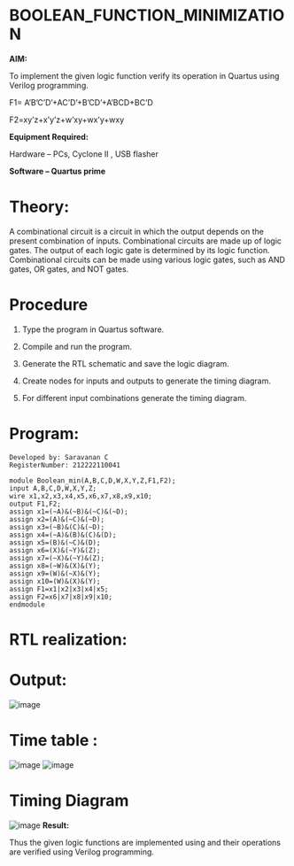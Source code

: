 # BOOLEAN_FUNCTION_MINIMIZATION

**AIM:**

To implement the given logic function verify its operation in Quartus using Verilog programming.

F1= A’B’C’D’+AC’D’+B’CD’+A’BCD+BC’D 

F2=xy’z+x’y’z+w’xy+wx’y+wxy

**Equipment Required:**

Hardware – PCs, Cyclone II , USB flasher

**Software – Quartus prime**

# Theory:
 A combinational circuit is a circuit in which the output depends on the present combination of inputs. Combinational circuits are made up of logic gates. The output of each logic gate is determined by its logic function. Combinational circuits can be made using various logic gates, such as AND gates, OR gates, and NOT gates.


# Procedure

1.	Type the program in Quartus software.

2.	Compile and run the program.

3.	Generate the RTL schematic and save the logic diagram.

4.	Create nodes for inputs and outputs to generate the timing diagram.

5.	For different input combinations generate the timing diagram.


# Program:
```
Developed by: Saravanan C
RegisterNumber: 212222110041

module Boolean_min(A,B,C,D,W,X,Y,Z,F1,F2);
input A,B,C,D,W,X,Y,Z;
wire x1,x2,x3,x4,x5,x6,x7,x8,x9,x10;
output F1,F2;
assign x1=(~A)&(~B)&(~C)&(~D);
assign x2=(A)&(~C)&(~D);
assign x3=(~B)&(C)&(~D);
assign x4=(~A)&(B)&(C)&(D);
assign x5=(B)&(~C)&(D);
assign x6=(X)&(~Y)&(Z);
assign x7=(~X)&(~Y)&(Z);
assign x8=(~W)&(X)&(Y);
assign x9=(W)&(~X)&(Y);
assign x10=(W)&(X)&(Y);
assign F1=x1|x2|x3|x4|x5;
assign F2=x6|x7|x8|x9|x10;
endmodule

```
# RTL realization: 
# Output:
![image](https://github.com/arbasil05/BOOLEAN_FUNCTION_MINIMIZATION/assets/144218037/4a6e9bd9-5695-4f96-950c-4ae31b658b37)
# Time table :
![image](https://github.com/arbasil05/BOOLEAN_FUNCTION_MINIMIZATION/assets/144218037/6a835e49-2975-4542-8414-2b4d40bb0d3d)
![image](https://github.com/arbasil05/BOOLEAN_FUNCTION_MINIMIZATION/assets/144218037/b6a0a739-f5f5-45e2-9162-a3b298eaf2fd)
# Timing Diagram


![image](https://github.com/arbasil05/BOOLEAN_FUNCTION_MINIMIZATION/assets/144218037/32d59bc2-f97d-46ff-be90-f60320dd58f7)
**Result:**

Thus the given logic functions are implemented using and their operations are verified using Verilog programming.

